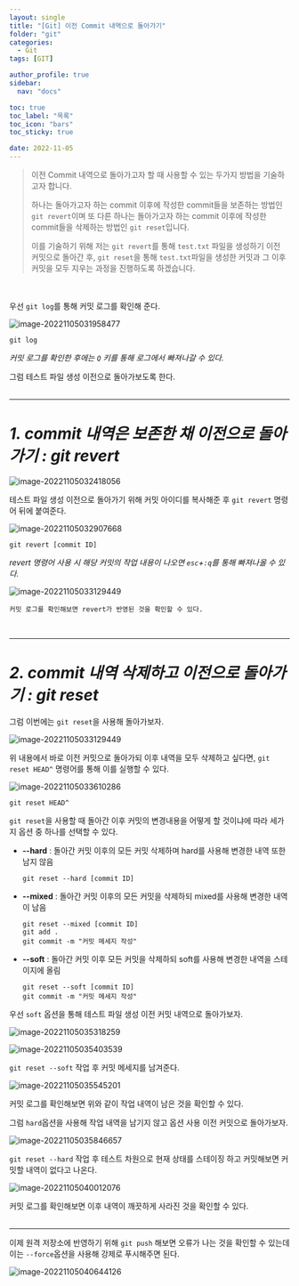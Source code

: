 ```yaml
---
layout: single
title: "[Git] 이전 Commit 내역으로 돌아가기"
folder: "git"
categories:
  - Git
tags: [GIT]

author_profile: true
sidebar:
  nav: "docs"

toc: true
toc_label: "목록"
toc_icon: "bars"
toc_sticky: true

date: 2022-11-05
---
```


> 이전 Commit 내역으로 돌아가고자 할 때 사용할 수 있는 두가지 방법을 기술하고자 합니다.
>
> 하나는 돌아가고자 하는 commit 이후에 작성한 commit들을 보존하는 방법인 `git revert`이며 또 다른 하나는 돌아가고자 하는 commit 이후에 작성한 commit들을 삭제하는 방법인 `git reset`입니다.
>
> 이를 기술하기 위해 저는 `git revert`를 통해 `test.txt` 파일을 생성하기 이전 커밋으로 돌아간 후, `git reset`을 통해 `test.txt`파일을 생성한 커밋과 그 이후 커밋을 모두 지우는 과정을 진행하도록 하겠습니다.

<br /><br />
우선 `git log`를 통해 커밋 로그를 확인해 준다.

![image-20221105031958477](https://img1.daumcdn.net/thumb/R1280x0/?scode=mtistory2&fname=https%3A%2F%2Fk.kakaocdn.net%2Fdn%2FKGvNz%2FbtrQsErEfY5%2FYSmCtpqXrK0kLK1LKTamsK%2Fimg.png)

```
git log
```

_커밋 로그를 확인한 후에는 `Q` 키를 통해 로그에서 빠져나갈 수 있다._

그럼 테스트 파일 생성 이전으로 돌아가보도록 한다.
<br /><br />

---

# **_1. commit 내역은 보존한 채 이전으로 돌아가기 : git revert_**

![image-20221105032418056](https://img1.daumcdn.net/thumb/R1280x0/?scode=mtistory2&fname=https%3A%2F%2Fk.kakaocdn.net%2Fdn%2FcWfsE4%2FbtrQqiKlX9g%2FwSdtRm9UieIrOfD0oTMds0%2Fimg.png)

테스트 파일 생성 이전으로 돌아가기 위해 커밋 아이디를 복사해준 후 `git revert` 명령어 뒤에 붙여준다.

![image-20221105032907668](https://img1.daumcdn.net/thumb/R1280x0/?scode=mtistory2&fname=https%3A%2F%2Fk.kakaocdn.net%2Fdn%2Fbsue0b%2FbtrQqLMmzrZ%2FrDb6NpKszNdYrbOJvh8zD0%2Fimg.png)

```
git revert [commit ID]
```

_revert 명령어 사용 시 해당 커밋의 작업 내용이 나오면 `esc`+`:q`를 통해 빠져나올 수 있다._

![image-20221105033129449](https://img1.daumcdn.net/thumb/R1280x0/?scode=mtistory2&fname=https%3A%2F%2Fk.kakaocdn.net%2Fdn%2F1LIwS%2FbtrQqltyotg%2F8UIu2Jr86J3b8LdBkrYgY0%2Fimg.png)

    커밋 로그를 확인해보면 revert가 반영된 것을 확인할 수 있다.

<br />

---

# **_2. commit 내역 삭제하고 이전으로 돌아가기 : git reset_**

그럼 이번에는 `git reset`을 사용해 돌아가보자.

![image-20221105033129449](https://img1.daumcdn.net/thumb/R1280x0/?scode=mtistory2&fname=https%3A%2F%2Fk.kakaocdn.net%2Fdn%2FbwSbQc%2FbtrQqMR18FA%2FnnRa0KDAglDU8VmvU8AX8K%2Fimg.png)

위 내용에서 바로 이전 커밋으로 돌아가되 이후 내역을 모두 삭제하고 싶다면, `git reset HEAD^` 명령어를 통해 이를 실행할 수 있다.

![image-20221105033610286](https://img1.daumcdn.net/thumb/R1280x0/?scode=mtistory2&fname=https%3A%2F%2Fk.kakaocdn.net%2Fdn%2FmhLjb%2FbtrQrFxM3Bj%2FRDb2sDFX0Yqx6KPtkTihKk%2Fimg.png)

```
git reset HEAD^
```

`git reset`을 사용할 때 돌아간 이후 커밋의 변경내용을 어떻게 할 것이냐에 따라 세가지 옵션 중 하나를 선택할 수 있다.

- **--hard** : 돌아간 커밋 이후의 모든 커밋 삭제하며 hard를 사용해 변경한 내역 또한 남지 않음

  ```
  git reset --hard [commit ID]
  ```

- **--mixed** : 돌아간 커밋 이후의 모든 커밋을 삭제하되 mixed를 사용해 변경한 내역이 남음

  ```
  git reset --mixed [commit ID]
  git add .
  git commit -m "커밋 메세지 작성"
  ```

- **--soft** : 돌아간 커밋 이후 모든 커밋을 삭제하되 soft를 사용해 변경한 내역을 스테이지에 올림

  ```
  git reset --soft [commit ID]
  git commit -m "커밋 메세지 작성"
  ```

우선 `soft` 옵션을 통해 테스트 파일 생성 이전 커밋 내역으로 돌아가보자.

![image-20221105035318259](https://img1.daumcdn.net/thumb/R1280x0/?scode=mtistory2&fname=https%3A%2F%2Fk.kakaocdn.net%2Fdn%2FbqHnq8%2FbtrQruccDo7%2Fn0acNWKGEdkkr1MuUNxdk1%2Fimg.png)

![image-20221105035403539](https://img1.daumcdn.net/thumb/R1280x0/?scode=mtistory2&fname=https%3A%2F%2Fk.kakaocdn.net%2Fdn%2FNPNNn%2FbtrQqMLgCYp%2F2uxtojKSFXtfsIvlHVcaC0%2Fimg.png)

`git reset --soft` 작업 후 커밋 메세지를 남겨준다.

![image-20221105035545201](https://img1.daumcdn.net/thumb/R1280x0/?scode=mtistory2&fname=https%3A%2F%2Fk.kakaocdn.net%2Fdn%2FDMGQH%2FbtrQqkuDbDV%2FSJpcQRaKSSHvNNPqh18DIK%2Fimg.png)

커밋 로그를 확인해보면 위와 같이 작업 내역이 남은 것을 확인할 수 있다.

그럼 `hard`옵션을 사용해 작업 내역을 남기지 않고 옵션 사용 이전 커밋으로 돌아가보자.

![image-20221105035846657](https://img1.daumcdn.net/thumb/R1280x0/?scode=mtistory2&fname=https%3A%2F%2Fk.kakaocdn.net%2Fdn%2FHh7O0%2FbtrQp6DpSpP%2FulGyXyBB8YlpguP8x8WV9k%2Fimg.png)

`git reset --hard` 작업 후 테스트 차원으로 현재 상태를 스테이징 하고 커밋해보면 커밋할 내역이 없다고 나온다.

![image-20221105040012076](https://img1.daumcdn.net/thumb/R1280x0/?scode=mtistory2&fname=https%3A%2F%2Fk.kakaocdn.net%2Fdn%2FbssnqO%2FbtrQrupKGjC%2FafxTkIckPGkbXGkkfaL7o0%2Fimg.png)

커밋 로그를 확인해보면 이후 내역이 깨끗하게 사라진 것을 확인할 수 있다.
<br /><br />

---

이제 원격 저장소에 반영하기 위해 `git push` 해보면 오류가 나는 것을 확인할 수 있는데 이는 `--force`옵션을 사용해 강제로 푸시해주면 된다.

![image-20221105040644126](https://img1.daumcdn.net/thumb/R1280x0/?scode=mtistory2&fname=https%3A%2F%2Fk.kakaocdn.net%2Fdn%2FbEsYSy%2FbtrQr2GhD3h%2F6PzEFwIkAvFlZYY0TrP6U1%2Fimg.png)
